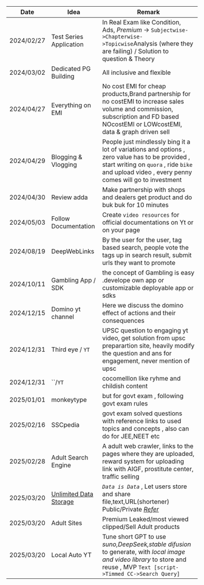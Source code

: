 Date  | Idea  | Remark         
--|--|--
2024/02/27|Test Series Application | In Real Exam like Condition, Ads, $Premium$ -> `Subjectwise->Chapterwise->Topicwise`Analysis (where they are failing) / Solution to question & Theory                                              |
2024/03/02|Dedicated PG Building   | All inclusive and flexible                                  
2024/04/27|Everything on EMI       | No cost EMI for cheap products,Brand partnership for no costEMI to increase sales volume and commission, subscription and FD based NOcostEMI or LOWcostEMI, data & graph driven sell               |
2024/04/29|Blogging & Vlogging     | People just mindlessly bing it a lot of variations and options , zero value has to be provided , start writing on `quora` , ride `bike` and upload video , every penny comes will go to investment |
2024/04/30|Review adda             | Make partnership with shops and dealers get product and do buk buk for 10 minutes
2024/05/03|Follow Documentation    | Create `video resources` for official documentations on Yt or on your page       
2024/08/19|DeepWebLinks|By the user for the user, tag based search, people vote the tags up in search result, submit urls they want to promote                                                                             |
2024/10/11|Gambling App / SDK | the concept of Gambling is easy .develope own app or customizable deployable app or sdks 
2024/12/15|Domino yt channel |Here we discuss the domino effect of actions and their consequences 
2024/12/31|Third eye / `YT`|UPSC question to engaging yt video, get solution from upsc preparartion site, heavily modify the question and ans for engagement, never mention of upsc
2024/12/31|``/`YT`| cocomelllon like ryhme and childish content
2025/01/01|monkeytype|but for govt exam , following govt exam rules
2025/02/16|SSCpedia|govt exam solved questions with reference links to used topics and concepts , also can do for JEE,NEET etc
2025/02/28|Adult Search Engine| A adult web crawler, links to the pages where they are uploaded, reward system for uploading link with AIGF, prostitute center, traffic selling
2025/03/20|[Unlimited Data Storage](./UnlimitedDataStorage/README.md)|*`Data is Data`* , Let users store and share file,text,URL(shortener) Public/Private [*Refer*](https://github.com/EzeibekweEmma/google-drive-clone)
2025/03/20|Adult Sites|Premium Leaked/most viewed clipped/Sell Adult products
2025/03/20|Local Auto YT| Tune short GPT to use *suno,DeepSeek,stable difusion* to generate, with *local image and video library* to store and reuse , MVP `Text [script->Timmed CC->Search Query]` 













